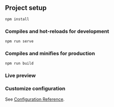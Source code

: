 

## Project setup

```
npm install
```

### Compiles and hot-reloads for development

```
npm run serve
```

### Compiles and minifies for production

```
npm run build
```

### Live preview



### Customize configuration

See [Configuration Reference](https://cli.vuejs.org/config/).

